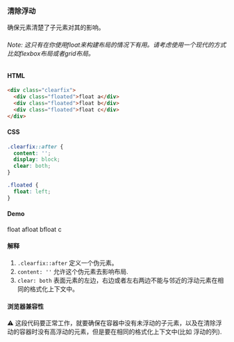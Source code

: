 ### 清除浮动

确保元素清楚了子元素对其的影响。

###### Note: 这只有在你使用float来构建布局的情况下有用。请考虑使用一个现代的方式比如flexbox布局或者grid布局。

#### HTML

```html
<div class="clearfix">
  <div class="floated">float a</div>
  <div class="floated">float b</div>
  <div class="floated">float c</div>
</div>
```

#### CSS

```css
.clearfix::after {
  content: '';
  display: block;
  clear: both;
}

.floated {
  float: left;
}
```

#### Demo

<div class="snippet-demo">
  <div class="snippet-demo__clearfix">
    <div class="snippet-demo__floated">float a</div>
    <div class="snippet-demo__floated">float b</div>
    <div class="snippet-demo__floated">float c</div>
  </div>
</div>

<style>
.snippet-demo__clearfix::after {
  content: '';
  display: block;
  clear: both;
}

.snippet-demo__floated {
  float: left;
}
</style>

#### 解释

1. `.clearfix::after` 定义一个伪元素。
2. `content: ''` 允许这个伪元素去影响布局.
3. `clear: both` 表面元素的左边，右边或者左右两边不能与邻近的浮动元素在相同的格式化上下文中。

#### 浏览器兼容性

<span class="snippet__support-note">⚠️ 这段代码要正常工作，就要确保在容器中没有未浮动的子元素，以及在清除浮动的容器时没有高浮动的元素，但是要在相同的格式化上下文中(比如 浮动的列).</span>

<!-- tags: layout -->
